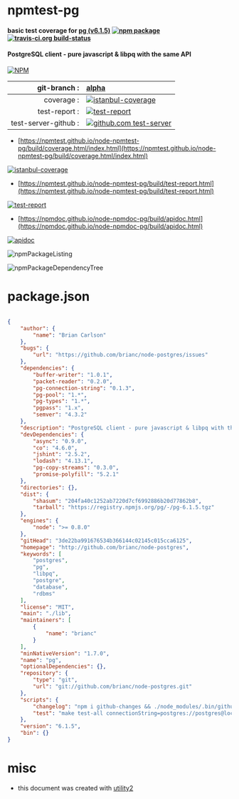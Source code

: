 # npmtest-pg

#### basic test coverage for  [pg (v6.1.5)](http://github.com/brianc/node-postgres)  [![npm package](https://img.shields.io/npm/v/npmtest-pg.svg?style=flat-square)](https://www.npmjs.org/package/npmtest-pg) [![travis-ci.org build-status](https://api.travis-ci.org/npmtest/node-npmtest-pg.svg)](https://travis-ci.org/npmtest/node-npmtest-pg)

#### PostgreSQL client - pure javascript & libpq with the same API

[![NPM](https://nodei.co/npm/pg.png?downloads=true&downloadRank=true&stars=true)](https://www.npmjs.com/package/pg)

| git-branch : | [alpha](https://github.com/npmtest/node-npmtest-pg/tree/alpha)|
|--:|:--|
| coverage : | [![istanbul-coverage](https://npmtest.github.io/node-npmtest-pg/build/coverage.badge.svg)](https://npmtest.github.io/node-npmtest-pg/build/coverage.html/index.html)|
| test-report : | [![test-report](https://npmtest.github.io/node-npmtest-pg/build/test-report.badge.svg)](https://npmtest.github.io/node-npmtest-pg/build/test-report.html)|
| test-server-github : | [![github.com test-server](https://npmtest.github.io/node-npmtest-pg/GitHub-Mark-32px.png)](https://npmtest.github.io/node-npmtest-pg/build/app/index.html) | | build-artifacts : | [![build-artifacts](https://npmtest.github.io/node-npmtest-pg/glyphicons_144_folder_open.png)](https://github.com/npmtest/node-npmtest-pg/tree/gh-pages/build)|

- [https://npmtest.github.io/node-npmtest-pg/build/coverage.html/index.html](https://npmtest.github.io/node-npmtest-pg/build/coverage.html/index.html)

[![istanbul-coverage](https://npmtest.github.io/node-npmtest-pg/build/screenCapture.buildCi.browser.%252Ftmp%252Fbuild%252Fcoverage.lib.html.png)](https://npmtest.github.io/node-npmtest-pg/build/coverage.html/index.html)

- [https://npmtest.github.io/node-npmtest-pg/build/test-report.html](https://npmtest.github.io/node-npmtest-pg/build/test-report.html)

[![test-report](https://npmtest.github.io/node-npmtest-pg/build/screenCapture.buildCi.browser.%252Ftmp%252Fbuild%252Ftest-report.html.png)](https://npmtest.github.io/node-npmtest-pg/build/test-report.html)

- [https://npmdoc.github.io/node-npmdoc-pg/build/apidoc.html](https://npmdoc.github.io/node-npmdoc-pg/build/apidoc.html)

[![apidoc](https://npmdoc.github.io/node-npmdoc-pg/build/screenCapture.buildCi.browser.%252Ftmp%252Fbuild%252Fapidoc.html.png)](https://npmdoc.github.io/node-npmdoc-pg/build/apidoc.html)

![npmPackageListing](https://npmtest.github.io/node-npmtest-pg/build/screenCapture.npmPackageListing.svg)

![npmPackageDependencyTree](https://npmtest.github.io/node-npmtest-pg/build/screenCapture.npmPackageDependencyTree.svg)



# package.json

```json

{
    "author": {
        "name": "Brian Carlson"
    },
    "bugs": {
        "url": "https://github.com/brianc/node-postgres/issues"
    },
    "dependencies": {
        "buffer-writer": "1.0.1",
        "packet-reader": "0.2.0",
        "pg-connection-string": "0.1.3",
        "pg-pool": "1.*",
        "pg-types": "1.*",
        "pgpass": "1.x",
        "semver": "4.3.2"
    },
    "description": "PostgreSQL client - pure javascript & libpq with the same API",
    "devDependencies": {
        "async": "0.9.0",
        "co": "4.6.0",
        "jshint": "2.5.2",
        "lodash": "4.13.1",
        "pg-copy-streams": "0.3.0",
        "promise-polyfill": "5.2.1"
    },
    "directories": {},
    "dist": {
        "shasum": "204fa40c1252ab7220d7cf6992886b20d77862b8",
        "tarball": "https://registry.npmjs.org/pg/-/pg-6.1.5.tgz"
    },
    "engines": {
        "node": ">= 0.8.0"
    },
    "gitHead": "3de22ba991676534b366144c02145c015cca6125",
    "homepage": "http://github.com/brianc/node-postgres",
    "keywords": [
        "postgres",
        "pg",
        "libpq",
        "postgre",
        "database",
        "rdbms"
    ],
    "license": "MIT",
    "main": "./lib",
    "maintainers": [
        {
            "name": "brianc"
        }
    ],
    "minNativeVersion": "1.7.0",
    "name": "pg",
    "optionalDependencies": {},
    "repository": {
        "type": "git",
        "url": "git://github.com/brianc/node-postgres.git"
    },
    "scripts": {
        "changelog": "npm i github-changes && ./node_modules/.bin/github-changes -o brianc -r node-postgres -d pulls -a -v",
        "test": "make test-all connectionString=postgres://postgres@localhost:5432/postgres"
    },
    "version": "6.1.5",
    "bin": {}
}
```



# misc
- this document was created with [utility2](https://github.com/kaizhu256/node-utility2)

